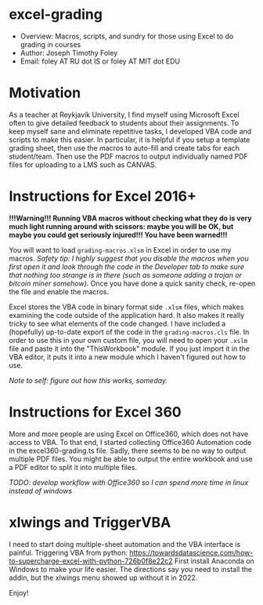 # excel-grading

- Overview: Macros, scripts, and sundry for those using Excel to do grading in courses
- Author:  Joseph Timothy Foley
- Email: foley AT RU dot IS or foley AT MIT dot EDU

# Motivation

As a teacher at Reykjavík University, I find myself using Microsoft Excel often to give detailed feedback to students about their assignments.
To keep myself sane and eliminate repetitive tasks, I developed VBA code and scripts to make this easier.
In particular, it is helpful if you setup a template grading sheet, then use the macros to auto-fill and create tabs for each student/team.
Then use the PDF macros to output individually named PDF files for uploading to a LMS such as CANVAS.

# Instructions for Excel 2016+
**!!!Warning!!! Running VBA macros without checking what they do is very much light running around with scissors:  maybe you will be OK, but maybe you could get seriously injured!!!  You have been warned!!!**

You will want to load `grading-macros.xlsm` in Excel in order to use my macros.
*Safety tip:  I highly suggest that you disable the macros when you first open it and look through the code in the Developer tab to make sure that nothing too strange is in there (such as someone adding a trojan or bitcoin miner somehow).*
Once you have done a quick sanity check, re-open the file and enable the macros.

Excel stores the VBA code in binary format side `.xlsm` files, which makes examining the code outside of the application hard.
It also makes it really tricky to see what elements of the code changed.
I have included a (hopefully) up-to-date export of the code in the `grading-macros.cls` file.
In order to use this in your own custom file, you will need to open your `.xslm` file and paste it into the "ThisWorkbook" module.
If you just import it in the VBA editor, it puts it into a new module which I haven't figured out how to use.

*Note to self:  figure out how this works, someday.*

# Instructions for Excel 360
More and more people are using Excel on Office360, which does not have access to VBA.
To that end, I started collecting Office360 Automation code in the excel360-grading.ts file.
Sadly, there seems to be no way to output multiple PDF files.
You might be able to output the entire workbook and use a PDF editor to split it into multiple files.

*TODO: develop workflow with Office360 so I can spend more time in linux instead of windows*


# xlwings and TriggerVBA
I need to start doing multiple-sheet automation and the VBA interface is painful.
Triggering VBA from python:  https://towardsdatascience.com/how-to-supercharge-excel-with-python-726b0f8e22c2
First install Anaconda on Windows to make your life easier.
The directions say you need to install the addin, but the xlwings menu showed up without it in 2022.



Enjoy!
